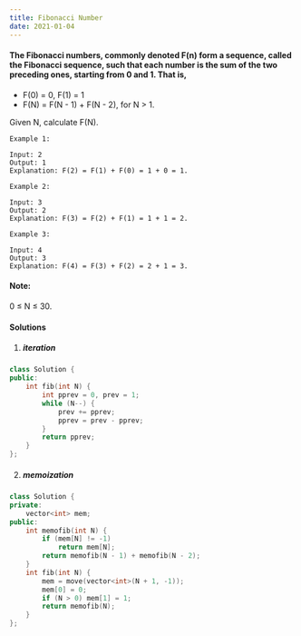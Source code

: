```yaml
---
title: Fibonacci Number
date: 2021-01-04
---
```

#### The Fibonacci numbers, commonly denoted F(n) form a sequence, called the Fibonacci sequence, such that each number is the sum of the two preceding ones, starting from 0 and 1. That is,

- F(0) = 0,   F(1) = 1
- F(N) = F(N - 1) + F(N - 2), for N > 1.

Given N, calculate F(N).

 

```
Example 1:

Input: 2
Output: 1
Explanation: F(2) = F(1) + F(0) = 1 + 0 = 1.

Example 2:

Input: 3
Output: 2
Explanation: F(3) = F(2) + F(1) = 1 + 1 = 2.

Example 3:

Input: 4
Output: 3
Explanation: F(4) = F(3) + F(2) = 2 + 1 = 3.
```

 

#### Note:

0 ≤ N ≤ 30.

#### Solutions

1. ##### iteration

```cpp
class Solution {
public:
    int fib(int N) {
        int pprev = 0, prev = 1;
        while (N--) {
            prev += pprev;
            pprev = prev - pprev;
        }
        return pprev;
    }
};
```

2. ##### memoization

```cpp
class Solution {
private:
    vector<int> mem;
public:
    int memofib(int N) {
        if (mem[N] != -1)
            return mem[N];
        return memofib(N - 1) + memofib(N - 2);
    }
    int fib(int N) {
        mem = move(vector<int>(N + 1, -1));
        mem[0] = 0;
        if (N > 0) mem[1] = 1;
        return memofib(N);
    }
};
```